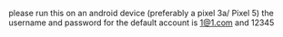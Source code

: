 please run this on an android device (preferably a pixel 3a/ Pixel 5)
the username and password for the default account is 1@1.com and 12345
